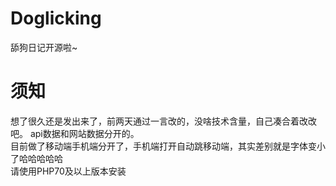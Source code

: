 # Doglicking
舔狗日记开源啦~
# 须知
想了很久还是发出来了，前两天通过一言改的，没啥技术含量，自己凑合着改改吧。
api数据和网站数据分开的。<br>
目前做了移动端手机端分开了，手机端打开自动跳移动端，其实差别就是字体变小了哈哈哈哈哈
<br>
请使用PHP70及以上版本安装
